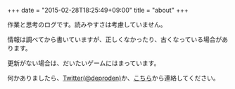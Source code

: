 +++
date = "2015-02-28T18:25:49+09:00"
title = "about"
+++

作業と思考のログです。読みやすさは考慮していません。

情報は調べてから書いていますが、正しくなかったり、古くなっている場合があります。

更新がない場合は、だいたいゲームにはまっています。

何かありましたら、[Twitter(@deproden)](https://twitter.com/deproden)か、[こちら](https://github.com/deprode/log/issues/new)から連絡してください。